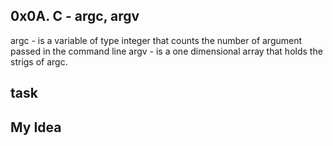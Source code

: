 ## 0x0A. C - argc, argv

argc - is a variable of type integer that counts the number of argument passed in the command line
argv - is a one dimensional array that holds the strigs of argc. 

## task


## My Idea
